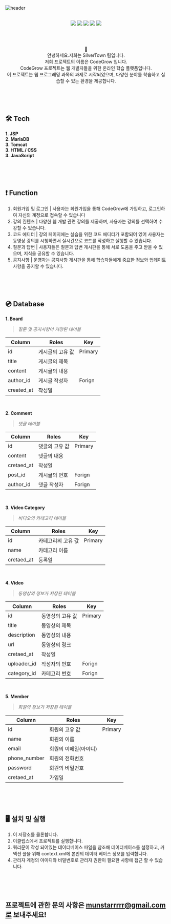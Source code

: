 ![header](https://capsule-render.vercel.app/api?type=waving&color=timeGradient&text=JSP를%20활용한%20개발자%20RoadMap%20구현&animation=twinkling&fontSize=23&fontAlignY=40&fontAlign=70&height=250&width=1325&align=center)
<br>
<br>
 <div align="center">
  <img src="https://img.shields.io/badge/Java-4B4B77?style=flat&logo=java&logoColor=white"/>
   <img src="https://img.shields.io/badge/Apache Tomcat-F8DC75?style=flat&logo=Apache Tomcat&logoColor=black"/>
  <img src="https://img.shields.io/badge/MariaDB-003545?style=flat&logo=MariaDB&logoColor=white"/>
  <img src="https://img.shields.io/badge/html-E34F26?style=flat&logo=html5&logoColor=white"/>
  <img src="https://img.shields.io/badge/css-1572B6?style=flat&logo=css3&logoColor=white"/>

<br><br>

👋 
<br>안녕하세요.저희는 SilverTown 팀입니다.<br>
저희 프로젝트의 이름은 CodeGrow 입니다.<br>
CodeGrow 프로젝트는 웹 개발자들을 위한 온라인 학습 플랫폼입니다.<br>
이 프로젝트는 웹 프로그래밍 과목의 과제로 시작되었으며, 다양한 분야를 학습하고 실습할 수 있는 환경을 제공합니다.<br>

</div>
<br><br><br>

## 🛠️ Tech
**1. JSP**<br>
**2. MariaDB**<br>
**3. Tomcat**<br>
**3. HTML / CSS**<br>
**3. JavaScript**<br>

<br><br><br>

## ❗️ Function
 1. 회원가입 및 로그인 | 사용자는 회원가입을 통해 CodeGrow에 가입하고, 로그인하여 자신의 계정으로 접속할 수 있습니다<br>
 2. 강의 컨텐츠 | 다양한 웹 개발 관련 강의를 제공하며, 사용자는 강의를 선택하여 수강할 수 있습니다.<br>
 3. 코드 에디터 | 강의 페이지에는 실습을 위한 코드 에디터가 포함되어 있어 사용자는 동영상 강의를 시청하면서 실시간으로 코드를 작성하고 실행할 수 있습니다.<br>
 4. 질문과 답변 | 사용자들은 질문과 답변 게시판을 통해 서로 도움을 주고 받을 수 있으며, 지식을 공유할 수 있습니다.<br>
 5. 공지사항 | 운영자는 공지사항 게시판을 통해 학습자들에게 중요한 정보와 업데이트 사항을 공지할 수 있습니다.<br>

<br><br><br>

## 💿 Database
**1. Board**<br> 
>*질문 및 공지사항이 저장된 테이블*<br>

| Column | Roles | Key |
| --- | --- | --- |
| id | 게시글의 고유 값 | Primary |
| title | 게시글의 제목 |  | 
| content | 게시글의 내용 |  |
| author_id | 게시글 작성자 | Forign |
| created_at | 작성일 |  |

<br>

**2. Comment**<br>
>*댓글 테이블*<br>

| Column | Roles | Key |
| --- | --- | --- |
| id | 댓글의 고유 값 | Primary |
| content | 댓글의 내용 |  |
| cretaed_at | 작성일 |  |
| post_id | 게시글의 번호 | Forign |
| author_id | 댓글 작성자 | Forign |

<br>

**3. Video Category**<br>
>*비디오의 카테고리 테이블*<br>

| Column | Roles | Key |
| --- | --- | --- |
| id | 카테고리의 고유 값 | Primary |
| name | 카테고리 이름 |  |
| cretaed_at | 등록일 |  |

<br>

**4. Video**<br>
>*동영상의 정보가 저장된 테이블*<br>

| Column | Roles | Key |
| --- | --- | --- |
| id | 동영상의 고유 값 | Primary |
| title | 동영상의 제목 |  |
| description | 동영상의 내용 |  |
| url | 동영상의 링크 |  |
| cretaed_at | 작성일 |  |
| uploader_id | 작성자의 번호 | Forign |
| category_id | 카테고리 번호 | Forign |

<br>

**5. Member**<br>
>*회원의 정보가 저장된 테이블*<br>

| Column | Roles | Key |
| --- | --- | --- |
| id | 회원의 고유 값 | Primary |
| name | 회원의 이름 |  |
| email | 회원의 이메일(아이디) |  |
| phone_number | 회원의 전화번호 |  |
| password | 회원의 비밀번호 |  |
| cretaed_at | 가입일 |  |

<br><br><br>

## 🖥️ 설치 및 실행
1. 이 저장소를 클론합니다.  
2. 이클립스에서 프로젝트를 실행합니다.
3. 쿼리문이 작성 되어있는 데이터베이스 파일을 참조해 데이터베이스를 설정하고, 커넥션 풀을 위해 context.xml에 본인의 데이터 베이스 정보를 입력합니다. 
4. 관리자 계정의 아이디와 비밀번호로 관리자 권한이 필요한 사항에 접근 할 수 있습니다.

<br><br><br>
   
## 프로젝트에 관한 문의 사항은 munstarrrrr@gmail.com로 보내주세요!
